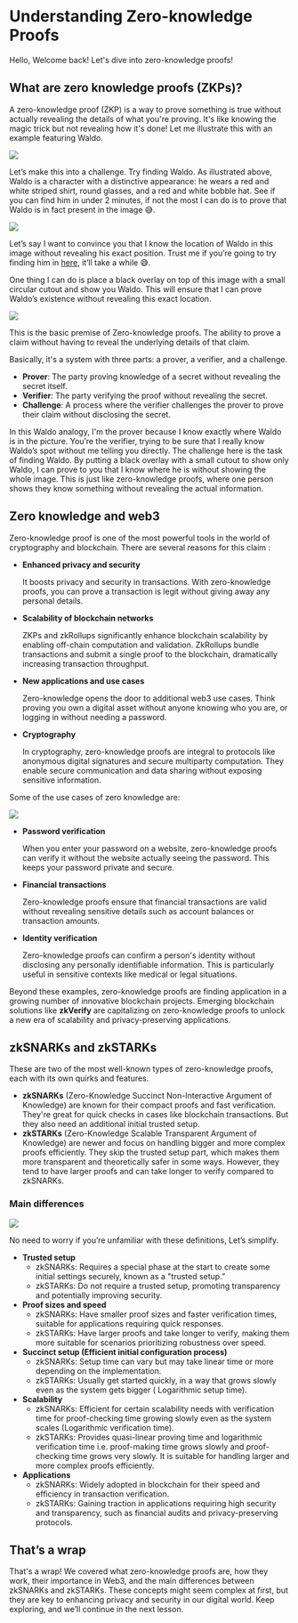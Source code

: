 # Understanding Zero-knowledge Proofs

Hello, Welcome back! Let's dive into zero-knowledge proofs!

## What are zero knowledge proofs (ZKPs)?

A zero-knowledge proof (ZKP) is a way to prove something is true without actually revealing the details of what you're proving. It's like knowing the magic trick but not revealing how it's done! Let me illustrate this with an example featuring Waldo.

![](https://github.com/0xmetaschool/Learning-Projects/blob/main/assests_for_all/assets-for-zkverify-horizen/Lesson%202_%20Understanding%20Zero-knowledge%20Proofs/zkverify-l2.webp?raw=true)

Let’s make this into a challenge. Try finding Waldo. As illustrated above, Waldo is a character with a distinctive appearance: he wears a red and white striped shirt, round glasses, and a red and white bobble hat. See if you can find him in under 2 minutes, if not the most I can do is to prove that Waldo is in fact present in the image 😅.

![](https://github.com/0xmetaschool/Learning-Projects/blob/main/assests_for_all/assets-for-zkverify-horizen/Lesson%202_%20Understanding%20Zero-knowledge%20Proofs/zkverify-l2.webp?raw=true)

Let’s say I want to convince you that I know the location of Waldo in this image without revealing his exact position. Trust me if you’re going to try finding him in [here](https://drive.google.com/file/d/1zzI_4QHIiQV1e5J-QWQjG5YqqmOdh48Q/view?usp=sharing), it’ll take a while 😅.

One thing I can do is place a black overlay on top of this image with a small circular cutout and show you Waldo. This will ensure that I can prove Waldo’s existence without revealing this exact location.

![](https://github.com/0xmetaschool/Learning-Projects/blob/main/assests_for_all/assets-for-zkverify-horizen/Lesson%202_%20Understanding%20Zero-knowledge%20Proofs/l2-image3.webp?raw=true)

This is the basic premise of Zero-knowledge proofs. The ability to prove a claim without having to reveal the underlying details of that claim.

Basically, it's a system with three parts: a prover, a verifier, and a challenge.

- **Prover**: The party proving knowledge of a secret without revealing the secret itself.
- **Verifier**: The party verifying the proof without revealing the secret.
- **Challenge**: A process where the verifier challenges the prover to prove their claim without disclosing the secret.

In this Waldo analogy, I'm the prover because I know exactly where Waldo is in the picture. You’re the verifier, trying to be sure that I really know Waldo’s spot without me telling you directly. The challenge here is the task of finding Waldo. By putting a black overlay with a small cutout to show only Waldo, I can prove to you that I know where he is without showing the whole image. This is just like zero-knowledge proofs, where one person shows they know something without revealing the actual information.

## Zero knowledge and web3

Zero-knowledge proof is one of the most powerful tools in the world of cryptography and blockchain. There are several reasons for this claim :

- **Enhanced privacy and security**
    
    It boosts privacy and security in transactions. With zero-knowledge proofs, you can prove a transaction is legit without giving away any personal details.
    
- **Scalability of blockchain networks** 

    ZKPs and zkRollups significantly enhance blockchain scalability by enabling off-chain computation and validation. ZkRollups bundle transactions and submit a single proof to the blockchain, dramatically increasing transaction throughput.
- **New applications and use cases**
    
    Zero-knowledge opens the door to additional web3 use cases. Think proving you own a digital asset without anyone knowing who you are, or logging in without needing a password.
    
- **Cryptography**
    
    In cryptography, zero-knowledge proofs are integral to protocols like anonymous digital signatures and secure multiparty computation. They enable secure communication and data sharing without exposing sensitive information.
    

Some of the use cases of zero knowledge are:

![](https://github.com/0xmetaschool/Learning-Projects/blob/main/assests_for_all/assets-for-zkverify-horizen/Lesson%202_%20Understanding%20Zero-knowledge%20Proofs/image1.webp?raw=true)

- **Password verification**
    
    When you enter your password on a website, zero-knowledge proofs can verify it without the website actually seeing the password. This keeps your password private and secure.
    
- **Financial transactions**
    
    Zero-knowledge proofs ensure that financial transactions are valid without revealing sensitive details such as account balances or transaction amounts.
    
- **Identity verification**
    
    Zero-knowledge proofs can confirm a person's identity without disclosing any personally identifiable information. This is particularly useful in sensitive contexts like medical or legal situations.
    

Beyond these examples, zero-knowledge proofs are finding application in a growing number of innovative blockchain projects. Emerging blockchain solutions like **zkVerify** are capitalizing on zero-knowledge proofs to unlock a new era of scalability and privacy-preserving applications.

## zkSNARKs and zkSTARKs

These are two of the most well-known types of zero-knowledge proofs, each with its own quirks and features.

- **zkSNARKs** 
    (Zero-Knowledge Succinct Non-Interactive Argument of Knowledge) are known for their compact proofs and fast verification. They're great for quick checks in cases like blockchain transactions. But they also need an additional initial trusted setup.
- **zkSTARKs** 
    (Zero-Knowledge Scalable Transparent Argument of Knowledge) are newer and focus on handling bigger and more complex proofs efficiently. They skip the trusted setup part, which makes them more transparent and theoretically safer in some ways. However, they tend to have larger proofs and can take longer to verify compared to zkSNARKs.

### Main differences

![](https://github.com/0xmetaschool/Learning-Projects/blob/main/assests_for_all/assets-for-zkverify-horizen/Lesson%202_%20Understanding%20Zero-knowledge%20Proofs/image2.webp?raw=true)

No need to worry if you’re unfamiliar with these definitions, Let’s simplify.

- **Trusted setup**
    - zkSNARKs: Requires a special phase at the start to create some initial settings securely, known as a "trusted setup.”
    - zkSTARKs: Do not require a trusted setup, promoting transparency and potentially improving security.
- **Proof sizes and speed**
    - zkSNARKs: Have smaller proof sizes and faster verification times, suitable for applications requiring quick responses.
    - zkSTARKs: Have larger proofs and take longer to verify, making them more suitable for scenarios prioritizing robustness over speed.
- **Succinct setup (Efficient initial configuration process)**
    - zkSNARKs: Setup time can vary but may take linear time or more depending on the implementation.
    - zkSTARKs: Usually get started quickly, in a way that grows slowly even as the system gets bigger ( Logarithmic setup time).
- **Scalability**
    - zkSNARKs: Efficient for certain scalability needs with verification time for proof-checking time growing slowly even as the system scales (Logarithmic verification time).
    - zkSTARKs: Provides quasi-linear proving time and logarithmic verification time i.e. proof-making time grows slowly and proof-checking time grows very slowly. It is suitable for handling larger and more complex proofs efficiently.
- **Applications**
    - zkSNARKs: Widely adopted in blockchain for their speed and efficiency in transaction verification.
    - zkSTARKs: Gaining traction in applications requiring high security and transparency, such as financial audits and privacy-preserving protocols.

## That’s a wrap

That's a wrap! We covered what zero-knowledge proofs are, how they work, their importance in Web3, and the main differences between zkSNARKs and zkSTARKs. These concepts might seem complex at first, but they are key to enhancing privacy and security in our digital world. Keep exploring, and we’ll continue in the next lesson.
